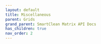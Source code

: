 ```yaml
---
layout: default
title: Miscellaneous
parent: Grids
grand_parent: SmartClean Matrix API Docs
has_children: true
nav_order: 2
---
```


